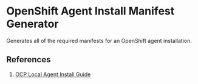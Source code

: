 # OpenShift Agent Install Manifest Generator

Generates all  of the required manifests for an OpenShift agent installation.

## References

1. [OCP Local Agent Install Guide](https://github.com/mathianasj/ocp-local-agent-install-guide)
